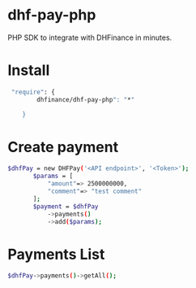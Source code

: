 # dhf-pay-php
PHP SDK to integrate with DHFinance in minutes.
# Install

```sh
 "require": {
        dhfinance/dhf-pay-php": "*"

    }
```
# Create payment
 ```sh
 $dhfPay = new DHFPay('<API endpoint>', '<Token>');
        $params = [
            "amount"=> 2500000000,
            "comment"=> "test comment"
        ];
        $payment = $dhfPay
            ->payments()
            ->add($params);
```
 
# Payments List
```sh
$dhfPay->payments()->getAll();
```
